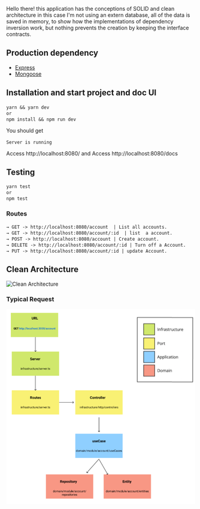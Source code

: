 
Hello there! this application has the conceptions of SOLID and clean architecture in this case I'm not using an extern database, all of the data is saved in memory, to show how the implementations of dependency inversion work, but nothing prevents the creation by keeping the interface contracts.

## Production dependency
* [Express](https://expressjs.com/pt-br/)
* [Mongoose](https://github.com/davidbanham/express-async-errors#readme)

## Installation and start project and doc UI

```
yarn && yarn dev
or 
npm install && npm run dev
```

You should get
```
Server is running
```
Access http://localhost:8080/ and Access http://localhost:8080/docs

## Testing

```
yarn test
or
npm test
```
### Routes

```
→ GET -> http://localhost:8080/account  | List all accounts.
→ GET -> http://localhost:8080/account/:id  | list  a account.
→ POST -> http://localhost:8080/account | Create account.
→ DELETE -> http://localhost:8080/account/:id | Turn off a Account.
→ PUT -> http://localhost:8080/account/:id | update Account.
```

## Clean Architecture

![Clean Architecture](https://blog.cleancoder.com/uncle-bob/images/2012-08-13-the-clean-architecture/CleanArchitecture.jpg)

### Typical Request

![Request](arch.png)





